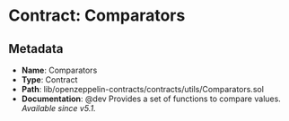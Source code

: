 # Contract: Comparators

## Metadata

- **Name**: Comparators
- **Type**: Contract
- **Path**: lib/openzeppelin-contracts/contracts/utils/Comparators.sol
- **Documentation**:  @dev Provides a set of functions to compare values.
   _Available since v5.1._
